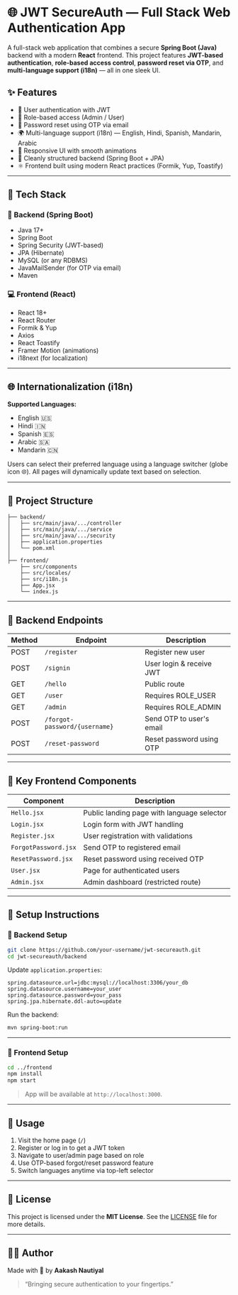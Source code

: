 # 🌐 JWT SecureAuth — Full Stack Web Authentication App

A full-stack web application that combines a secure **Spring Boot (Java)** backend with a modern **React** frontend. This project features **JWT-based authentication**, **role-based access control**, **password reset via OTP**, and **multi-language support (i18n)** — all in one sleek UI.

## ✨ Features

* 🔐 User authentication with JWT
* 👤 Role-based access (Admin / User)
* 📧 Password reset using OTP via email
* 🌍 Multi-language support (i18n) — English, Hindi, Spanish, Mandarin, Arabic
* 🎨 Responsive UI with smooth animations
* 📂 Cleanly structured backend (Spring Boot + JPA)
* ⚛️ Frontend built using modern React practices (Formik, Yup, Toastify)

---

## 💠 Tech Stack

### 🚀 Backend (Spring Boot)

* Java 17+
* Spring Boot
* Spring Security (JWT-based)
* JPA (Hibernate)
* MySQL (or any RDBMS)
* JavaMailSender (for OTP via email)
* Maven

### 💻 Frontend (React)

* React 18+
* React Router
* Formik & Yup
* Axios
* React Toastify
* Framer Motion (animations)
* i18next (for localization)

---

## 🌐 Internationalization (i18n)

**Supported Languages:**

* English 🇺🇸
* Hindi 🇮🇳
* Spanish 🇪🇸
* Arabic 🇸🇦
* Mandarin 🇨🇳

Users can select their preferred language using a language switcher (globe icon 🌐). All pages will dynamically update text based on selection.

---

## 📁 Project Structure

```
├── backend/
│   ├── src/main/java/.../controller
│   ├── src/main/java/.../service
│   ├── src/main/java/.../security
│   ├── application.properties
│   └── pom.xml
│
├── frontend/
    ├── src/components
    ├── src/locales/
    ├── src/i18n.js
    ├── App.jsx
    └── index.js
```

---

## 📡 Backend Endpoints

| Method | Endpoint                      | Description              |
| ------ | ----------------------------- | ------------------------ |
| POST   | `/register`                   | Register new user        |
| POST   | `/signin`                     | User login & receive JWT |
| GET    | `/hello`                      | Public route             |
| GET    | `/user`                       | Requires ROLE\_USER      |
| GET    | `/admin`                      | Requires ROLE\_ADMIN     |
| POST   | `/forgot-password/{username}` | Send OTP to user's email |
| POST   | `/reset-password`             | Reset password using OTP |

---

## 🧰 Key Frontend Components

| Component            | Description                                |
| -------------------- | ------------------------------------------ |
| `Hello.jsx`          | Public landing page with language selector |
| `Login.jsx`          | Login form with JWT handling               |
| `Register.jsx`       | User registration with validations         |
| `ForgotPassword.jsx` | Send OTP to registered email               |
| `ResetPassword.jsx`  | Reset password using received OTP          |
| `User.jsx`           | Page for authenticated users               |
| `Admin.jsx`          | Admin dashboard (restricted route)         |

---

## 🧪 Setup Instructions

### 🔧 Backend Setup

```bash
git clone https://github.com/your-username/jwt-secureauth.git
cd jwt-secureauth/backend
```

Update `application.properties`:

```properties
spring.datasource.url=jdbc:mysql://localhost:3306/your_db
spring.datasource.username=your_user
spring.datasource.password=your_pass
spring.jpa.hibernate.ddl-auto=update
```

Run the backend:

```bash
mvn spring-boot:run
```

---

### 🎨 Frontend Setup

```bash
cd ../frontend
npm install
npm start
```

> App will be available at `http://localhost:3000`.

---

## 🚀 Usage

1. Visit the home page (`/`)
2. Register or log in to get a JWT token
3. Navigate to user/admin page based on role
4. Use OTP-based forgot/reset password feature
5. Switch languages anytime via top-left selector

---

## 📄 License

This project is licensed under the **MIT License**.
See the [LICENSE](LICENSE) file for more details.

---

## 👨‍💼 Author

Made with 💙 by **Aakash Nautiyal**

> “Bringing secure authentication to your fingertips.”
